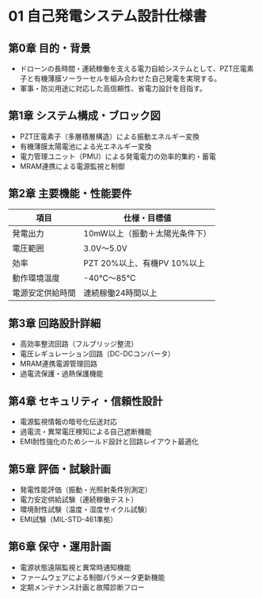 # 01 自己発電システム設計仕様書

## 第0章 目的・背景
- ドローンの長時間・連続稼働を支える電力自給システムとして、PZT圧電素子と有機薄膜ソーラーセルを組み合わせた自己発電を実現する。
- 軍事・防災用途に対応した高信頼性、省電力設計を目指す。

## 第1章 システム構成・ブロック図
- PZT圧電素子（多層積層構造）による振動エネルギー変換
- 有機薄膜太陽電池による光エネルギー変換
- 電力管理ユニット（PMU）による発電電力の効率的集約・蓄電
- MRAM連携による電源監視と制御

## 第2章 主要機能・性能要件
| 項目             | 仕様・目標値                      |
|------------------|----------------------------------|
| 発電出力         | 10mW以上（振動＋太陽光条件下）   |
| 電圧範囲         | 3.0V～5.0V                       |
| 効率             | PZT 20%以上、有機PV 10%以上       |
| 動作環境温度     | -40℃～85℃                      |
| 電源安定供給時間 | 連続稼働24時間以上               |

## 第3章 回路設計詳細
- 高効率整流回路（フルブリッジ整流）
- 電圧レギュレーション回路（DC-DCコンバータ）
- MRAM連携電源管理回路
- 過電流保護・過熱保護機能

## 第4章 セキュリティ・信頼性設計
- 電源監視情報の暗号化伝送対応
- 過電流・異常電圧検知による自己遮断機能
- EMI耐性強化のためシールド設計と回路レイアウト最適化

## 第5章 評価・試験計画
- 発電性能評価（振動・光照射条件別測定）
- 電力安定供給試験（連続稼働テスト）
- 環境耐性試験（温度・湿度サイクル試験）
- EMI試験（MIL-STD-461準拠）

## 第6章 保守・運用計画
- 電源状態遠隔監視と異常時通知機能
- ファームウェアによる制御パラメータ更新機能
- 定期メンテナンス計画と故障診断フロー
